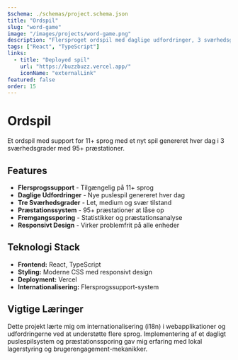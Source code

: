 ```yaml
---
$schema: ./schemas/project.schema.json
title: "Ordspil"
slug: "word-game"
image: "/images/projects/word-game.png"
description: "Flersproget ordspil med daglige udfordringer, 3 sværhedsgrader og 95+ præstationer på tværs af 11+ sprog."
tags: ["React", "TypeScript"]
links:
  - title: "Deployed spil"
    url: "https://buzzbuzz.vercel.app/"
    iconName: "externalLink"
featured: false
order: 15
---
```


# Ordspil

Et ordspil med support for 11+ sprog med et nyt spil genereret hver dag i 3 sværhedsgrader med 95+ præstationer.

## Features

- **Flersprogssupport** - Tilgængelig på 11+ sprog
- **Daglige Udfordringer** - Nye puslespil genereret hver dag
- **Tre Sværhedsgrader** - Let, medium og svær tilstand
- **Præstationssystem** - 95+ præstationer at låse op
- **Fremgangssporing** - Statistikker og præstationsanalyse
- **Responsivt Design** - Virker problemfrit på alle enheder

## Teknologi Stack

- **Frontend:** React, TypeScript
- **Styling:** Moderne CSS med responsivt design
- **Deployment:** Vercel
- **Internationalisering:** Flersprogssupport-system

## Vigtige Læringer

Dette projekt lærte mig om internationalisering (i18n) i webapplikationer og udfordringerne ved at understøtte flere sprog. Implementering af et dagligt puslespilsystem og præstationssporing gav mig erfaring med lokal lagerstyring og brugerengagement-mekanikker.